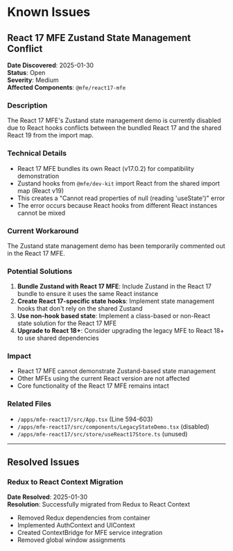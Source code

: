 # Known Issues

## React 17 MFE Zustand State Management Conflict

**Date Discovered**: 2025-01-30  
**Status**: Open  
**Severity**: Medium  
**Affected Components**: `@mfe/react17-mfe`

### Description

The React 17 MFE's Zustand state management demo is currently disabled due to React hooks conflicts between the bundled React 17 and the shared React 19 from the import map.

### Technical Details

- React 17 MFE bundles its own React (v17.0.2) for compatibility demonstration
- Zustand hooks from `@mfe/dev-kit` import React from the shared import map (React v19)
- This creates a "Cannot read properties of null (reading 'useState')" error
- The error occurs because React hooks from different React instances cannot be mixed

### Current Workaround

The Zustand state management demo has been temporarily commented out in the React 17 MFE.

### Potential Solutions

1. **Bundle Zustand with React 17 MFE**: Include Zustand in the React 17 bundle to ensure it uses the same React instance
2. **Create React 17-specific state hooks**: Implement state management hooks that don't rely on the shared Zustand
3. **Use non-hook based state**: Implement a class-based or non-React state solution for the React 17 MFE
4. **Upgrade to React 18+**: Consider upgrading the legacy MFE to React 18+ to use shared dependencies

### Impact

- React 17 MFE cannot demonstrate Zustand-based state management
- Other MFEs using the current React version are not affected
- Core functionality of the React 17 MFE remains intact

### Related Files

- `/apps/mfe-react17/src/App.tsx` (Line 594-603)
- `/apps/mfe-react17/src/components/LegacyStateDemo.tsx` (disabled)
- `/apps/mfe-react17/src/store/useReact17Store.ts` (unused)

---

## Resolved Issues

### Redux to React Context Migration

**Date Resolved**: 2025-01-30  
**Resolution**: Successfully migrated from Redux to React Context

- Removed Redux dependencies from container
- Implemented AuthContext and UIContext
- Created ContextBridge for MFE service integration
- Removed global window assignments
